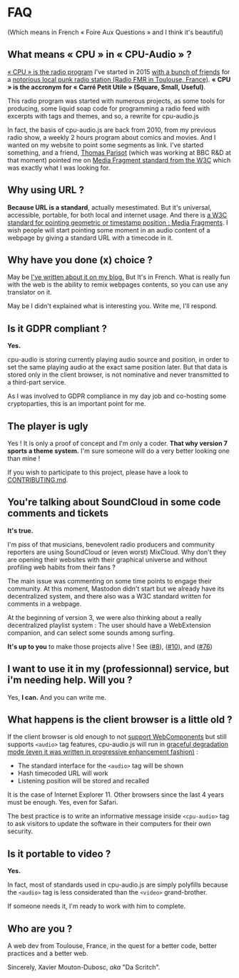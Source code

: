 FAQ
===

(Which means in French « Foire Aux Questions » and I think it's beautiful)

What means « CPU » in « CPU-Audio » ?
-------------------------------------

[« CPU » is the radio program](http://cpu.pm) I've started in 2015 [with a bunch of friends](https://cpu.dascritch.net/pages/Dev-team) for a [notorious local punk radio station (Radio FMR in Toulouse, France)](http://www.radio-fmr.net). **« CPU » is the accronym for « Carré Petit Utile » (Square, Small, Useful)**.

This radio program was started with numerous projects, as some tools for producing, some liquid soap code for programming a radio feed with excerpts with tags and themes, and so, a rewrite for cpu-audio.js

In fact, the basis of cpu-audio.js are back from 2010, from my previous radio show, a weekly 2 hours program about comics and movies. And I wanted on my website to point some segments as link. I've started something, and a friend, [Thomas Parisot](https://github.com/oncletom) (which was working at BBC R&D at that moment) pointed me on [Media Fragment standard from the W3C](https://www.w3.org/TR/media-frags/) which was exactly what I was looking for.


Why using URL ?
---------------

**Because URL is a standard**, actually mesestimated. But it's universal, accessible, portable, for both local and internet usage. And there is [a W3C standard for pointing geometric or timestamp position : Media Fragments](https://www.w3.org/TR/media-frags/). I wish people will start pointing some moment in an audio content of a webpage by giving a standard URL with a timecode in it.


Why have you done (x) choice ?
------------------------------

May be [I've written about it on my blog.](https://dascritch.net/post/2018/11/06/Reconstruire-son-lecteur-audio-pour-le-web) But It's in French. What is really fun with the web is the ability to remix webpages contents, so you can use any translator on it.

May be I didn't explained what is interesting you. Write me, I'll respond.


Is it GDPR compliant ?
----------------------

**Yes.** 

cpu-audio is storing currently playing audio source and position, in order to set the same playing audio at the exact same position later. But that data is stored only in the client browser, is not nominative and never transmitted to a third-part service.

As I was involved to GDPR compliance in my day job and co-hosting some cryptoparties, this is an important point for me.


The player is ugly
------------------

Yes ! It is only a proof of concept and I'm only a coder. **That why version 7 sports a theme system.** I'm sure someone will do a very better looking one than mine !

If you wish to participate to this project, please have a look to [CONTRIBUTING.md](CONTRIBUTING.md).


You're talking about SoundCloud in some code comments and tickets
-----------------------------------------------------------------

**It's true.**

I'm piss of that musicians, benevolent radio producers and community reporters are using SoundCloud or (even worst) MixCloud. Why don't they are opening their websites with their graphical universe and without profiling web habits from their fans ?

The main issue was commenting on some time points to engage their community. At this moment, Mastodon didn't start but we already have its decentralized system, and there also was a W3C standard written for comments in a webpage.

At the beginning of version 3, we were also thinking about a really decentralized playlist system : The user should have a WebExtension companion, and can select some sounds among surfing.

**It's up to you** to make those projects alive ! See ([#8](#8)), ([#10](#10)), and ([#76](#76))


I want to use it in my (professionnal) service, but i'm needing help. Will you ?
--------------------------------------------------------------------------------

Yes, **I can.** And you can write me.


What happens is the client browser is a little old ?
----------------------------------------------------

If the client browser is old enough to not [support WebComponents](https://caniuse.com/custom-elementsv1) but still supports `<audio>` tag features, cpu-audio.js will run in [graceful degradation mode (even it was written in progressive enhancement fashion)](https://www.w3.org/wiki/Graceful_degradation_versus_progressive_enhancement) :

- The standard interface for the `<audio>` tag will be shown
- Hash timecoded URL will work
- Listening position will be stored and recalled

It is the case of Internet Explorer 11. Other browsers since the last 4 years must be enough. Yes, even for Safari.

The best practice is to write an informative message inside `<cpu-audio>` tag to ask visitors to update the software in their computers for their own security.


Is it portable to video ?
-------------------------

**Yes.**

In fact, most of standards used in cpu-audio.js are simply polyfills because the `<audio>` tag is less considerated than the `<video>` grand-brother. 

If someone needs it, I'm ready to work with him to complete.


Who are you ?
-------------

A web dev from Toulouse, France, in the quest for a better code, better practices and a better web.

Sincerely, Xavier Mouton-Dubosc, *aka* "Da Scritch".